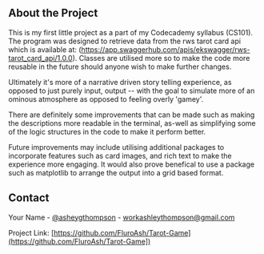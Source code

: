 <!-- ABOUT -->
## About the Project

This is my first little project as a part of my Codecademy syllabus (CS101). The program was designed to retrieve data from the rws tarot card api 
which is available at: (https://app.swaggerhub.com/apis/ekswagger/rws-tarot_card_api/1.0.0). Classes are utilised more so to make the code more reusable in the future 
should anyone wish to make further changes. 

Ultimately it's more of a narrative driven story telling experience, as opposed to just purely input, output -- with the goal to simulate more of an ominous 
atmosphere as opposed to feeling overly 'gamey'. 

There are definitely some improvements that can be made such as making the descriptions more readable in the terminal, as-well as simplifying some of the logic 
structures in the code to make it perform better. 

Future improvements may include utilising additional packages to incorporate features such as card images, and rich text to make the experience more engaging. 
It would also prove benefical to use a package such as matplotlib to arrange the output into a grid based format.

<!-- CONTACT -->
## Contact

Your Name - [@asheygthompson](https://twitter.com/ashleygthompson) - workashleythompson@gmail.com

Project Link: [https://github.com/FluroAsh/Tarot-Game](https://github.com/FluroAsh/Tarot-Game])
